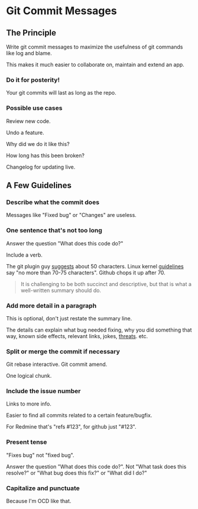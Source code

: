 # Git Commit Messages


## The Principle

Write git commit messages to maximize the usefulness of git commands like log and blame.

This makes it much easier to collaborate on, maintain and extend an app.

### Do it for posterity!

Your git commits will last as long as the repo.

### Possible use cases

Review new code.

Undo a feature.

Why did we do it like this?

How long has this been broken?

Changelog for updating live.


## A Few Guidelines

### Describe what the commit does

Messages like "Fixed bug" or "Changes" are useless.

### One sentence that's not too long

Answer the question "What does this code do?"

Include a verb.

The git plugin guy [suggests][1] about 50 characters. Linux kernel [guidelines][2] say "no more than 70-75 characters". Github chops it up after 70.

> It is challenging to be both succinct and descriptive, but that is what a well-written summary should do.

### Add more detail in a paragraph

This is optional, don't just restate the summary line.

The details can explain what bug needed fixing, why you did something that way, known side effects, relevant links, jokes, [threats][3]. etc.

### Split or merge the commit if necessary

Git rebase interactive. Git commit amend.

One logical chunk.

### Include the issue number

Links to more info.

Easier to find all commits related to a certain feature/bugfix.

For Redmine that's "refs #123", for github just "#123".

### Present tense

"Fixes bug" not "fixed bug".

Answer the question "What does this code do?". Not "What task does this resolve?" or "What bug does this fix?" or "What did I do?"

### Capitalize and punctuate

Because I'm OCD like that.

[1]: http://tbaggery.com/2008/04/19/a-note-about-git-commit-messages.html
[2]: http://git.kernel.org/?p=linux/kernel/git/torvalds/linux.git;a=blob;f=Documentation/SubmittingPatches;h=c379a2a6949f1c1cac04fb6f185c633512f37061;hb=HEAD#l521
[3]: https://github.com/rails/rails/commit/e80546cdec56a9c3fcaf6217cba08a02d789d2bc
